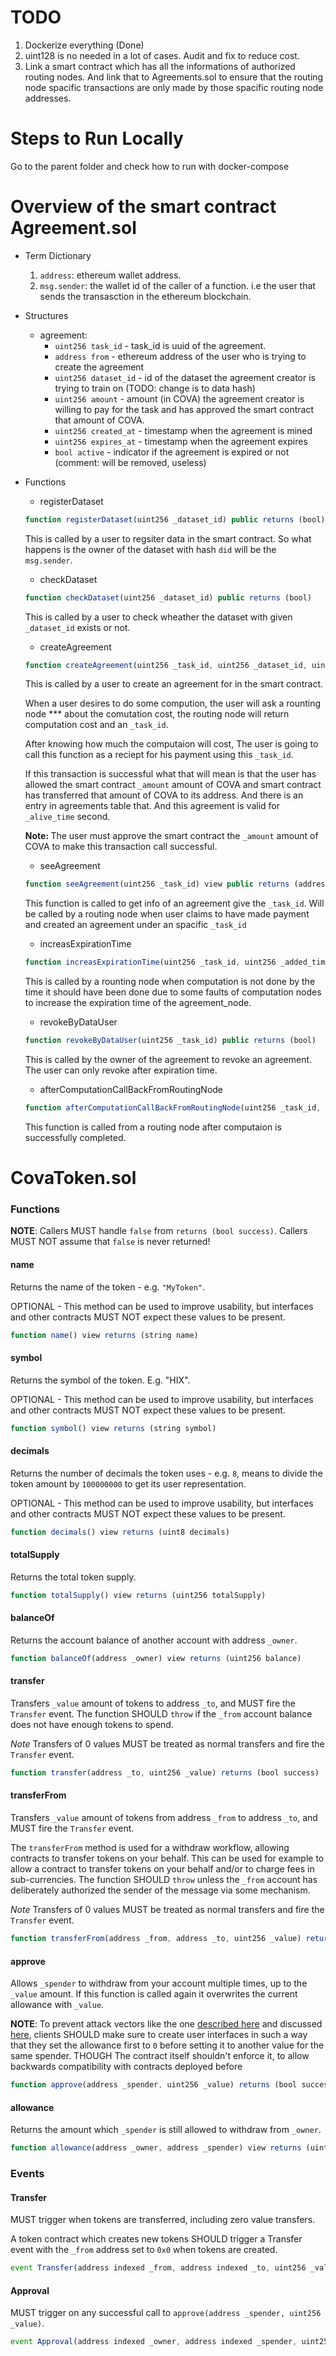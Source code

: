 # TODO 
1. Dockerize everything (Done)
2. uint128 is no needed in a lot of cases. Audit and fix to reduce cost.
3. Link a smart contract which has all the informations of authorized routing nodes. And link that to Agreements.sol to ensure that the routing node spacific transactions are only made by those spacific routing node addresses.

# Steps to Run Locally
Go to the parent folder and check how to run with docker-compose



# Overview of the smart contract Agreement.sol

* Term Dictionary

    1. `address`: ethereum wallet address.
    2. `msg.sender`: the wallet id of the caller of a function. i.e the user that sends the transasction in the ethereum blockchain.


* Structures
    * agreement:
        * `uint256 task_id` - task_id is uuid of the agreement. 
        * `address from` - ethereum address of the user who is trying to    create the agreement
        * `uint256 dataset_id` - id of the dataset the agreement creator is trying to train on  (TODO: change is to data hash)
        * `uint256 amount` - amount (in COVA) the agreement creator is willing to pay for the task and has approved the smart contract that amount of COVA.
        * `uint256 created_at` - timestamp when the agreement is mined
        * `uint256 expires_at` - timestamp when the agreement expires
        * `bool active` - indicator if the agreement is expired or not (comment: will be removed, useless)
    
* Functions
    * registerDataset
    ``` js 
    function registerDataset(uint256 _dataset_id) public returns (bool)
    ``` 
     This is called by a user to regsiter data in the smart contract. So what happens is the owner of the dataset with hash `did` will be the `msg.sender`.

     * checkDataset
    ``` js 
    function checkDataset(uint256 _dataset_id) public returns (bool)
    ``` 
     This is called by a user to check wheather the dataset with given `_dataset_id` exists or not.


    * createAgreement
    ``` js 
    function createAgreement(uint256 _task_id, uint256 _dataset_id, uint256 _amount, uint256 _alive_time) public returns (uint256)
    ``` 
    This is called by a user to create an agreement for in the smart contract. 
    
    When a user desires to do some compution, the user will ask a rounting node *** about the comutation cost, the routing node will return computation cost and an `_task_id`.

    After knowing how much the computaion will cost, The user is going to call this function as a reciept for his payment using this `_task_id`. 
    
    If this transaction is successful what that will mean is that the user has allowed the smart contract `_amount` amount of COVA and smart contract has transferred that amount of COVA to its address. And there is an entry in agreements table that. And this agreement is valid for `_alive_time` second.

    <b> Note: </b> The user must approve the smart contract the `_amount` amount of COVA to make this transaction call successful.

    * seeAgreement
    ``` js
    function seeAgreement(uint256 _task_id) view public returns (address, uint256,  uint256, uint256, uint256, bool)
    ```
    This function is called to get info of an agreement give the `_task_id`. Will be called by a routing node when user claims to have made payment and created an agreement under an spacific `_task_id`

    * increasExpirationTime 
    ``` js 
    function increasExpirationTime(uint256 _task_id, uint256 _added_time) public returns (bool)
    ``` 
    This is called by a rounting node when computation is not done by the time it should have been done due to some faults of computation nodes to increase the expiration time of the agreement_node.

    * revokeByDataUser
    ``` js
    function revokeByDataUser(uint256 _task_id) public returns (bool)
    ```
    This is called by the owner of the agreement to revoke an agreement. The user can only revoke after expiration time.

    * afterComputationCallBackFromRoutingNode
    ``` js
    function afterComputationCallBackFromRoutingNode(uint256 _task_id, bool _success) public returns (bool)
    ``` 
    This function is called from a routing node after computaion is successfully completed.


# CovaToken.sol

### Functions

**NOTE**: Callers MUST handle `false` from `returns (bool success)`.  Callers MUST NOT assume that `false` is never returned!


#### name

Returns the name of the token - e.g. `"MyToken"`.

OPTIONAL - This method can be used to improve usability,
but interfaces and other contracts MUST NOT expect these values to be present.


``` js
function name() view returns (string name)
```


#### symbol

Returns the symbol of the token. E.g. "HIX".

OPTIONAL - This method can be used to improve usability,
but interfaces and other contracts MUST NOT expect these values to be present.

``` js
function symbol() view returns (string symbol)
```



#### decimals

Returns the number of decimals the token uses - e.g. `8`, means to divide the token amount by `100000000` to get its user representation.

OPTIONAL - This method can be used to improve usability,
but interfaces and other contracts MUST NOT expect these values to be present.

``` js
function decimals() view returns (uint8 decimals)
```


#### totalSupply

Returns the total token supply.

``` js
function totalSupply() view returns (uint256 totalSupply)
```



#### balanceOf

Returns the account balance of another account with address `_owner`.

``` js
function balanceOf(address _owner) view returns (uint256 balance)
```



#### transfer

Transfers `_value` amount of tokens to address `_to`, and MUST fire the `Transfer` event.
The function SHOULD `throw` if the `_from` account balance does not have enough tokens to spend.

*Note* Transfers of 0 values MUST be treated as normal transfers and fire the `Transfer` event.

``` js
function transfer(address _to, uint256 _value) returns (bool success)
```



#### transferFrom

Transfers `_value` amount of tokens from address `_from` to address `_to`, and MUST fire the `Transfer` event.

The `transferFrom` method is used for a withdraw workflow, allowing contracts to transfer tokens on your behalf.
This can be used for example to allow a contract to transfer tokens on your behalf and/or to charge fees in sub-currencies.
The function SHOULD `throw` unless the `_from` account has deliberately authorized the sender of the message via some mechanism.

*Note* Transfers of 0 values MUST be treated as normal transfers and fire the `Transfer` event.

``` js
function transferFrom(address _from, address _to, uint256 _value) returns (bool success)
```



#### approve

Allows `_spender` to withdraw from your account multiple times, up to the `_value` amount. If this function is called again it overwrites the current allowance with `_value`.

**NOTE**: To prevent attack vectors like the one [described here](https://docs.google.com/document/d/1YLPtQxZu1UAvO9cZ1O2RPXBbT0mooh4DYKjA_jp-RLM/) and discussed [here](https://github.com/ethereum/EIPs/issues/20#issuecomment-263524729),
clients SHOULD make sure to create user interfaces in such a way that they set the allowance first to `0` before setting it to another value for the same spender.
THOUGH The contract itself shouldn't enforce it, to allow backwards compatibility with contracts deployed before

``` js
function approve(address _spender, uint256 _value) returns (bool success)
```


#### allowance

Returns the amount which `_spender` is still allowed to withdraw from `_owner`.

``` js
function allowance(address _owner, address _spender) view returns (uint256 remaining)
```



### Events


#### Transfer

MUST trigger when tokens are transferred, including zero value transfers.

A token contract which creates new tokens SHOULD trigger a Transfer event with the `_from` address set to `0x0` when tokens are created.

``` js
event Transfer(address indexed _from, address indexed _to, uint256 _value)
```



#### Approval

MUST trigger on any successful call to `approve(address _spender, uint256 _value)`.

``` js
event Approval(address indexed _owner, address indexed _spender, uint256 _value)
```


    





    






